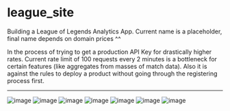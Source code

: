 # league_site
Building a League of Legends Analytics App. Current name is a placeholder, final name depends on domain prices ^^

In the process of trying to get a production API Key for drastically higher rates. Current rate limit of 100 requests every 2 minutes is a bottleneck for certain features (like aggregates from masses of match data).
Also it is against the rules to deploy a product without going through the registering process first.

---------------------------------------------------------------------------
![image](https://github.com/user-attachments/assets/d87a4749-7b9d-414c-9ef8-bd7d9cf8ef46)
![image](https://github.com/user-attachments/assets/61ce8a67-c096-47c3-9e11-3ea055c9edf2)
![image](https://github.com/user-attachments/assets/27828763-086d-41f9-a2d8-e77579ed74c3)
![image](https://github.com/user-attachments/assets/78674fee-3c56-45ec-a01e-d3560fc2ef3d)
![image](https://github.com/user-attachments/assets/9b6163cd-a3ee-4502-b4ec-99180c7296fd)
![image](https://github.com/user-attachments/assets/38cd2ac3-f5eb-4864-a2f0-a60f770a04eb)
![image](https://github.com/user-attachments/assets/bfa22aa9-6fe9-44e5-a0b7-8a19ebdae412)




